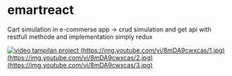 # emartreact
Cart simulation in e-commerse app -> crud simulation and get api with restfull methode and implementation simply redux 

[![video tampilan project](https://img.youtube.com/vi/8mDA9cwxcas/0.jpg) (https://img.youtube.com/vi/8mDA9cwxcas/1.jpg) (https://img.youtube.com/vi/8mDA9cwxcas/2.jpg) (https://img.youtube.com/vi/8mDA9cwxcas/3.jpg)](https://youtu.be/8mDA9cwxcas)

